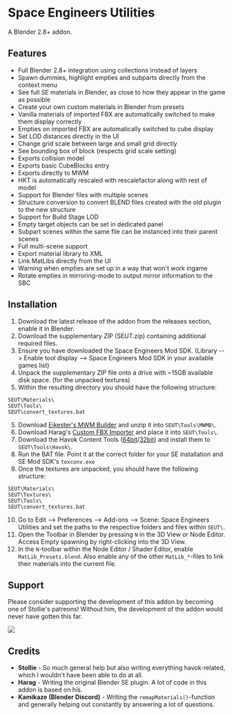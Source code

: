 # Space Engineers Utilities
A Blender 2.8+ addon.

## Features
* Full Blender 2.8+ integration using collections instead of layers
* Spawn dummies, highlight empties and subparts directly from the context menu
* See full SE materials in Blender, as close to how they appear in the game as possible
* Create your own custom materials in Blender from presets
* Vanilla materials of imported FBX are automatically switched to make them display correctly
* Empties on imported FBX are automatically switched to cube display
* Set LOD distances directly in the UI
* Change grid scale between large and small grid directly
* See bounding box of block (respects grid scale setting)
* Exports collision model
* Exports basic CubeBlocks entry
* Exports directly to MWM
* HKT is automatically rescaled with rescalefactor along with rest of model
* Support for Blender files with multiple scenes
* Structure conversion to convert BLEND files created with the old plugin to the new structure
* Support for Build Stage LOD
* Empty target objects can be set in dedicated panel
* Subpart scenes within the same file can be instanced into their parent scenes
* Full multi-scene support
* Export material library to XML
* Link MatLibs directly from the UI
* Warning when empties are set up in a way that won't work ingame
* Rotate empties in mirroring-mode to output mirror information to the SBC

## Installation
1. Download the latest release of the addon from the releases section, enable it in Blender.
2. Download the supplementary ZIP (SEUT.zip) containing additional required files.
3. Ensure you have downloaded the Space Engineers Mod SDK. (Library --> Enable tool display --> Space Engineers Mod SDK in your available games list)
4. Unpack the supplementary ZIP file onto a drive with ~15GB available disk space. (for the unpacked textures)
5. Within the resulting directory you should have the following structure:
```
SEUT\Materials\
SEUT\Tools\
SEUT\convert_textures.bat
```
5. Download [Eikester's MWM Builder](https://forum.keenswh.com/threads/mwmbuilder-fixes.7391806/) and unzip it into `SEUT\Tools\MWMB\`.
6. Download Harag's [Custom FBX Importer](https://github.com/harag-on-steam/fbximporter/releases/tag/havok2013.1-fbx2015.1) and place it into `SEUT\Tools\`.
7. Download the Havok Content Tools ([64bit](https://drive.google.com/open?id=1bXqAcIvzTHpxuAcMogduHqohL0zXq90i)/[32bit](https://drive.google.com/open?id=1DL3-evI3LSIstVTjYvjw01rtpI3iAhDh)) and install them to `SEUT\Tools\Havok\`.
8. Run the BAT file. Point it at the correct folder for your SE installation and SE Mod SDK's `texconv.exe`
9. Once the textures are unpacked, you should have the following structure:
```
SEUT\Materials\
SEUT\Textures\
SEUT\Tools\
SEUT\convert_textures.bat
```
10. Go to Edit --> Preferences --> Add-ons --> Scene: Space Engineers Utilities and set the paths to the respective folders and files within `SEUT\`.
11. Open the Toolbar in Blender by pressing `N` in the 3D View or Node Editor. Access Empty spawning by right-clicking into the 3D View.
12. In the `N`-toolbar within the Node Editor / Shader Editor, enable `MatLib_Presets.blend`. Also enable any of the other `MatLib_*`-files to link their materials into the current file.

## Support	
Please consider supporting the development of this addon by becoming one of Stollie's patreons! Without him, the development of the addon would never have gotten this far.	

[![](https://upload.wikimedia.org/wikipedia/commons/thumb/8/82/Patreon_logo_with_wordmark.svg/512px-Patreon_logo_with_wordmark.svg.png)](https://www.patreon.com/Stollie)	

## Credits	
* **Stollie** - So much general help but also writing everything havok-related, which I wouldn't have been able to do at all.	
* **Harag** - Writing the original Blender SE plugin. A lot of code in this addon is based on his.	
* **Kamikaze (Blender Discord)** - Writing the `remapMaterials()`-function and generally helping out constantly by answering a lot of questions.

